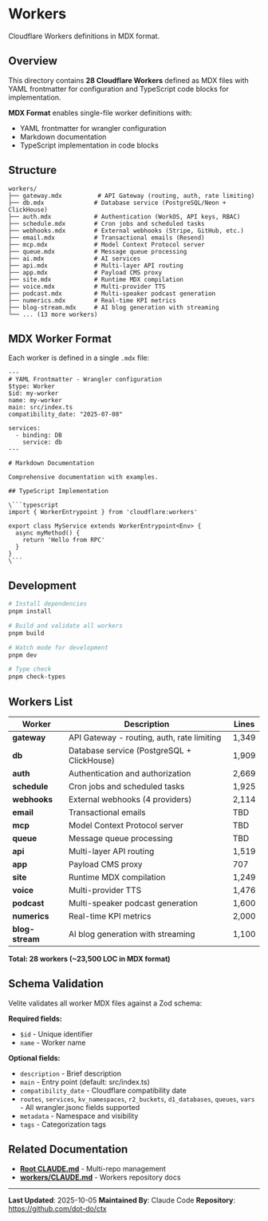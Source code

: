 # Workers

Cloudflare Workers definitions in MDX format.

## Overview

This directory contains **28 Cloudflare Workers** defined as MDX files with YAML frontmatter for configuration and TypeScript code blocks for implementation.

**MDX Format** enables single-file worker definitions with:
- YAML frontmatter for wrangler configuration
- Markdown documentation
- TypeScript implementation in code blocks

## Structure

```
workers/
├── gateway.mdx          # API Gateway (routing, auth, rate limiting)
├── db.mdx              # Database service (PostgreSQL/Neon + ClickHouse)
├── auth.mdx            # Authentication (WorkOS, API keys, RBAC)
├── schedule.mdx        # Cron jobs and scheduled tasks
├── webhooks.mdx        # External webhooks (Stripe, GitHub, etc.)
├── email.mdx           # Transactional emails (Resend)
├── mcp.mdx             # Model Context Protocol server
├── queue.mdx           # Message queue processing
├── ai.mdx              # AI services
├── api.mdx             # Multi-layer API routing
├── app.mdx             # Payload CMS proxy
├── site.mdx            # Runtime MDX compilation
├── voice.mdx           # Multi-provider TTS
├── podcast.mdx         # Multi-speaker podcast generation
├── numerics.mdx        # Real-time KPI metrics
├── blog-stream.mdx     # AI blog generation with streaming
└── ... (13 more workers)
```

## MDX Worker Format

Each worker is defined in a single `.mdx` file:

```mdx
---
# YAML Frontmatter - Wrangler configuration
$type: Worker
$id: my-worker
name: my-worker
main: src/index.ts
compatibility_date: "2025-07-08"

services:
  - binding: DB
    service: db
---

# Markdown Documentation

Comprehensive documentation with examples.

## TypeScript Implementation

\```typescript
import { WorkerEntrypoint } from 'cloudflare:workers'

export class MyService extends WorkerEntrypoint<Env> {
  async myMethod() {
    return 'Hello from RPC'
  }
}
\```
```

## Development

```bash
# Install dependencies
pnpm install

# Build and validate all workers
pnpm build

# Watch mode for development
pnpm dev

# Type check
pnpm check-types
```

## Workers List

| Worker | Description | Lines |
|--------|-------------|-------|
| **gateway** | API Gateway - routing, auth, rate limiting | 1,349 |
| **db** | Database service (PostgreSQL + ClickHouse) | 1,909 |
| **auth** | Authentication and authorization | 2,669 |
| **schedule** | Cron jobs and scheduled tasks | 1,925 |
| **webhooks** | External webhooks (4 providers) | 2,114 |
| **email** | Transactional emails | TBD |
| **mcp** | Model Context Protocol server | TBD |
| **queue** | Message queue processing | TBD |
| **api** | Multi-layer API routing | 1,519 |
| **app** | Payload CMS proxy | 707 |
| **site** | Runtime MDX compilation | 1,249 |
| **voice** | Multi-provider TTS | 1,476 |
| **podcast** | Multi-speaker podcast generation | 1,600 |
| **numerics** | Real-time KPI metrics | 2,000 |
| **blog-stream** | AI blog generation with streaming | 1,100 |

**Total: 28 workers (~23,500 LOC in MDX format)**

## Schema Validation

Velite validates all worker MDX files against a Zod schema:

**Required fields:**
- `$id` - Unique identifier
- `name` - Worker name

**Optional fields:**
- `description` - Brief description
- `main` - Entry point (default: src/index.ts)
- `compatibility_date` - Cloudflare compatibility date
- `routes`, `services`, `kv_namespaces`, `r2_buckets`, `d1_databases`, `queues`, `vars` - All wrangler.jsonc fields supported
- `metadata` - Namespace and visibility
- `tags` - Categorization tags

## Related Documentation

- **[Root CLAUDE.md](../CLAUDE.md)** - Multi-repo management
- **[workers/CLAUDE.md](../../workers/CLAUDE.md)** - Workers repository docs

---

**Last Updated**: 2025-10-05
**Maintained By**: Claude Code
**Repository**: https://github.com/dot-do/ctx
